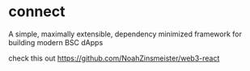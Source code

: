 # connect
A simple, maximally extensible, dependency minimized framework for building modern BSC dApps

check this out https://github.com/NoahZinsmeister/web3-react
